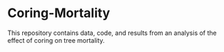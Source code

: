 # Coring-Mortality

This repository contains data, code, and results from an analysis of the effect of coring on tree mortality.
